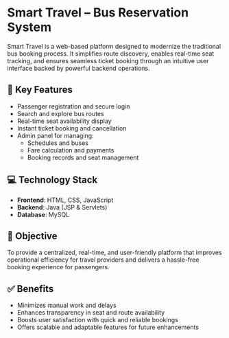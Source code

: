 # Smart Travel – Bus Reservation System

Smart Travel is a web-based platform designed to modernize the traditional bus booking process. It simplifies route discovery, enables real-time seat tracking, and ensures seamless ticket booking through an intuitive user interface backed by powerful backend operations.

## 📌 Key Features

- Passenger registration and secure login
- Search and explore bus routes
- Real-time seat availability display
- Instant ticket booking and cancellation
- Admin panel for managing:
  - Schedules and buses
  - Fare calculation and payments
  - Booking records and seat management

## 💻 Technology Stack

- **Frontend**: HTML, CSS, JavaScript  
- **Backend**: Java (JSP & Servlets)  
- **Database**: MySQL  

## 🎯 Objective

To provide a centralized, real-time, and user-friendly platform that improves operational efficiency for travel providers and delivers a hassle-free booking experience for passengers.

## ✅ Benefits

- Minimizes manual work and delays
- Enhances transparency in seat and route availability
- Boosts user satisfaction with quick and reliable bookings
- Offers scalable and adaptable features for future enhancements

